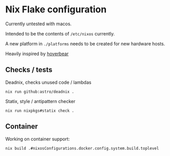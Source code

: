 # Nix Flake configuration

Currently untested with macos.

Intended to be the contents of `/etc/nixos` currently.

A new platform in `./platforms` needs to be created for new hardware hosts.

Heavily inspired by [hoverbear](https://github.com/Hoverbear-Consulting/flake)

## Checks / tests

Deadnix, checks unused code / lambdas

```shell-session
nix run github:astro/deadnix .
```

Statix, style / antipattern checker

```shell-session
nix run nixpkgs#statix check .
```

## Container

Working on container support:

```shell-session
nix build .#nixosConfigurations.docker.config.system.build.toplevel
```

